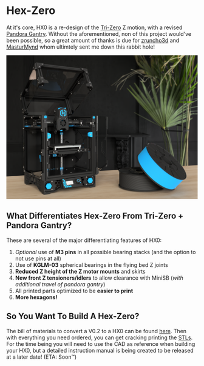 # Hex-Zero

At it's core, HX0 is a re-design of the [Tri-Zero](https://github.com/zruncho3d/tri-zero) Z motion, with a revised [Pandora Gantry](https://github.com/MasturMynd/Pandora). Without the aforementioned, non of this project would've been possible, so a great amount of thanks is due for [zruncho3d](https://github.com/zruncho3d) and [MasturMynd](https://github.com/MasturMynd) whom ultimtely sent me down this rabbit hole!

![Hex-Zero_Render](/Images/Renders/Hex-Zero_Render_Blue.png)

## What Differentiates Hex-Zero From Tri-Zero + Pandora Gantry?

These are several of the major differentiating features of HX0:

1. *Optional* use of **M3 pins** in all possible bearing stacks (and the option to not use pins at all)
2. Use of **KGLM-03** spherical bearings in the flying bed Z joints
3. **Reduced Z height of the Z motor mounts** and skirts 
4. **New front Z tensioners/idlers** to allow clearance with MiniSB (*with additional travel of pandora gantry*)
5. All printed parts optimized to be **easier to print**
6. **More hexagons!**



## So You Want To Build A Hex-Zero?

The bill of materials to convert a V0.2 to a HX0 can be found [here](https://docs.google.com/spreadsheets/d/1F7fQtRNNPEZ1YoKCzFcIuKrkByZ1SoN8qf_lLwIh3ww/edit?usp=sharing). Then with everything you need ordered, you can get cracking printing the [STLs](https://github.com/Alexander-T-Moss/Hex-Zero/tree/main/STLs). For the time being you will need to use the CAD as reference when building your HX0, but a detailed instruction manual is being created to be released at a later date! (ETA: Soon:tm:)
